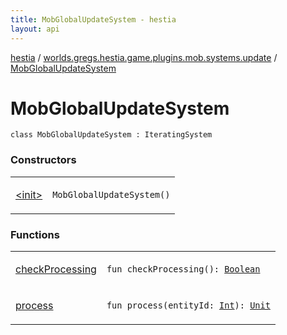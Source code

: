 ```yaml
---
title: MobGlobalUpdateSystem - hestia
layout: api
---
```


<div class='api-docs-breadcrumbs'><a href="../../index.html">hestia</a> / <a href="../index.html">worlds.gregs.hestia.game.plugins.mob.systems.update</a> / <a href="./index.html">MobGlobalUpdateSystem</a></div>

# MobGlobalUpdateSystem

<div class="signature"><code><span class="keyword">class </span><span class="identifier">MobGlobalUpdateSystem</span>&nbsp;<span class="symbol">:</span>&nbsp;<span class="identifier">IteratingSystem</span></code></div>

### Constructors

<table class="api-docs-table">
<tbody>
<tr>
<td markdown="1">

<a href="-init-.html">&lt;init&gt;</a>


</td>
<td markdown="1">
<div class="signature"><code><span class="identifier">MobGlobalUpdateSystem</span><span class="symbol">(</span><span class="symbol">)</span></code></div>

</td>
</tr>
</tbody>
</table>

### Functions

<table class="api-docs-table">
<tbody>
<tr>
<td markdown="1">

<a href="check-processing.html">checkProcessing</a>


</td>
<td markdown="1">
<div class="signature"><code><span class="keyword">fun </span><span class="identifier">checkProcessing</span><span class="symbol">(</span><span class="symbol">)</span><span class="symbol">: </span><a href="https://kotlinlang.org/api/latest/jvm/stdlib/kotlin/-boolean/index.html"><span class="identifier">Boolean</span></a></code></div>

</td>
</tr>
<tr>
<td markdown="1">

<a href="process.html">process</a>


</td>
<td markdown="1">
<div class="signature"><code><span class="keyword">fun </span><span class="identifier">process</span><span class="symbol">(</span><span class="parameterName" id="worlds.gregs.hestia.game.plugins.mob.systems.update.MobGlobalUpdateSystem$process(kotlin.Int)/entityId">entityId</span><span class="symbol">:</span>&nbsp;<a href="https://kotlinlang.org/api/latest/jvm/stdlib/kotlin/-int/index.html"><span class="identifier">Int</span></a><span class="symbol">)</span><span class="symbol">: </span><a href="https://kotlinlang.org/api/latest/jvm/stdlib/kotlin/-unit/index.html"><span class="identifier">Unit</span></a></code></div>

</td>
</tr>
</tbody>
</table>
